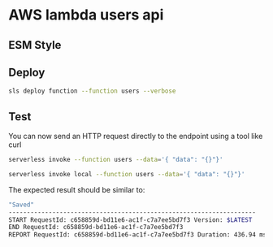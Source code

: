 # AWS lambda users api

## ESM Style

## Deploy

```bash
sls deploy function --function users --verbose
```

## Test

You can now send an HTTP request directly to the endpoint using a tool like curl

```bash
serverless invoke --function users --data='{ "data": "{}"}'
```

```bash
serverless invoke local --function users --data='{ "data": "{}"}'
```

The expected result should be similar to:

```bash
"Saved"
--------------------------------------------------------------------
START RequestId: c658859d-bd11e6-ac1f-c7a7ee5bd7f3 Version: $LATEST
END RequestId: c658859d-bd11e6-ac1f-c7a7ee5bd7f3
REPORT RequestId: c658859d-bd11e6-ac1f-c7a7ee5bd7f3	Duration: 436.94 ms	Billed Duration: 500 ms 	Memory Size: 1024 MB	Max Memory Used: 29 MB
```
